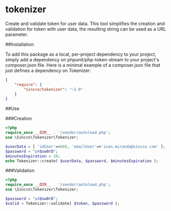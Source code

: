 # tokenizer
Create and validate token for user data.
This tool simplifies the creation and validation for token with user data, the resulting string can be used as a URL parameter.

##Installation

To add this package as a local, per-project dependency to your project, simply add a dependency on phpunit/php-token-stream to your project's composer.json file. Here is a minimal example of a composer.json file that just defines a dependency on Tokenizer:

```json
{
    "require": {
        "sincco/tokenizer": "~1.0"
    }
}
```


##Use

###Creation

```php
<?php
require_once __DIR__ . '/vendor/autoload.php';
use \Sincco\Tokenizer\Tokenizer;

$userData = [ 'idUser'=>666, 'emailUser'=>'ivan.miranda@sincco.com' ];
$password = "p4$sw0rD";
$minutesExpiration = 10;
echo Tokenizer::create( $userData, $password, $minutesExpiration );
```

###Validation
```php
<?php
require_once __DIR__ . '/vendor/autoload.php';
use \Sincco\Tokenizer\Tokenizer;

$password = "p4$sw0rD";
$valid = Tokenizer::validate( $token, $password );
```
